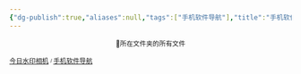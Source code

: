 ```yaml
---
{"dg-publish":true,"aliases":null,"tags":["手机软件导航"],"title":"手机软件导航","permalink":"/0801-xuexibiji/软件/手机/手机软件导航/","dgPassFrontmatter":true,"noteIcon":""}
---
```


<p><span data-tag-name="center" class="el-center"><center><sub>📁所在文件夹的所有文件</sub><center></center></center></span></p><span><span data-tag-name="p" class="el-p"><p><sub><a data-tooltip-position="top" aria-label="0801-xuexibiji/软件/手机/今日水印相机.md" data-href="0801-xuexibiji/软件/手机/今日水印相机.md" href="0801-xuexibiji/软件/手机/今日水印相机.md" class="internal-link" target="_blank" rel="noopener">今日水印相机</a> <sup><sub>  / </sub></sup><a data-tooltip-position="top" aria-label="0801-xuexibiji/软件/手机/手机软件导航.md" data-href="0801-xuexibiji/软件/手机/手机软件导航.md" href="0801-xuexibiji/软件/手机/手机软件导航.md" class="internal-link" target="_blank" rel="noopener">手机软件导航</a></sub></p></span></span><span><span data-tag-name="p" class="el-p"><p><br><br></p></span></span>

